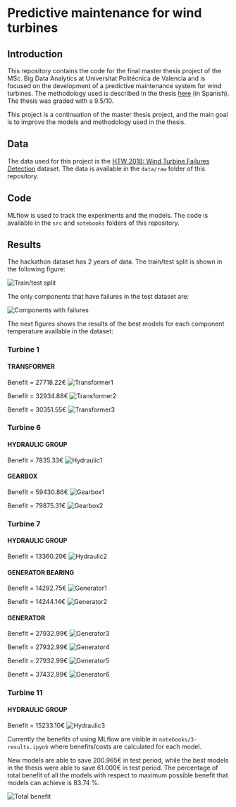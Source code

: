 # Predictive maintenance for wind turbines

## Introduction

This repository contains the code for the final master thesis project of the MSc. Big Data Analytics at Universitat Politécnica de Valencia and is focused on the development of a predictive maintenance system for wind turbines. The methodology used is described in the thesis [here](https://drive.google.com/file/d/1PW2BmiOykbafdPJOVP3f42tXJhEdpf69/view?usp=drive_link) (in Spanish). The thesis was graded with a 9.5/10.

This project is a continuation of the master thesis project, and the main goal is to improve the models and methodology used in the thesis.

## Data

The data used for this project is the [HTW 2018: Wind Turbine Failures Detection](https://opendata.edp.com/open-data/en/hack-the-wind.html) dataset. The data is available in the `data/raw` folder of this repository.

## Code

MLflow is used to track the experiments and the models. The code is available in the `src` and `notebooks` folders of this repository.

## Results

The hackathon dataset has 2 years of data. The train/test split is shown in the following figure:

![Train/test split](reports/dataset_split.png)

The only components that have failures in the test dataset are:

![Components with failures](reports/failures.png)

The next figures shows the results of the best models for each component temperature available in the dataset:

### Turbine 1

#### TRANSFORMER

Benefit = 27718.22€
![Transformer1](reports/winners/hackathon_trb1_HVTrafo_Phase1_Temp_Avg.png)

Benefit = 32934.88€
![Transformer2](reports/winners/hackathon_trb1_HVTrafo_Phase2_Temp_Avg.png)

Benefit = 30351.55€
![Transformer3](reports/winners/hackathon_trb1_HVTrafo_Phase3_Temp_Avg.png)

### Turbine 6

#### HYDRAULIC GROUP

Benefit = 7835.33€
![Hydraulic1](reports/winners/hackathon_trb6_Hyd_Oil_Temp_Avg.png)

#### GEARBOX

Benefit = 59430.86€
![Gearbox1](reports/winners/hackathon_trb6_Gear_Bear_Temp_Avg.png)

Benefit = 79875.31€
![Gearbox2](reports/winners/hackathon_trb6_Gear_Oil_Temp_Avg.png)

### Turbine 7

#### HYDRAULIC GROUP

Benefit = 13360.20€
![Hydraulic2](reports/winners/hackathon_trb7_Hyd_Oil_Temp_Avg.png)

#### GENERATOR BEARING

Benefit = 14292.75€
![Generator1](reports/winners/hackathon_trb7_Gen_Bear_Temp_Avg.png)

Benefit = 14244.14€
![Generator2](reports/winners/hackathon_trb7_Gen_Bear2_Temp_Avg.png)

#### GENERATOR

Benefit = 27932.99€
![Generator3](reports/winners/hackathon_trb7_Gen_Phase1_Temp_Avg.png)

Benefit = 27932.99€
![Generator4](reports/winners/hackathon_trb7_Gen_Phase2_Temp_Avg.png)

Benefit = 27932.99€
![Generator5](reports/winners/hackathon_trb7_Gen_Phase3_Temp_Avg.png)

Benefit = 37432.99€
![Generator6](reports/winners/hackathon_trb7_Gen_SlipRing_Temp_Avg.png)

### Turbine 11

#### HYDRAULIC GROUP

Benefit = 15233.10€
![Hydraulic3](reports/winners/hackathon_trb11_Hyd_Oil_Temp_Avg.png)



Currently the benefits of using MLflow are visible in `notebooks/3-results.ipynb` where benefits/costs are calculated for each model.

New models are able to save 200.965€ in test period, while the best models in the thesis were able to save 61.000€ in test period. The percentage of total benefit of all the models with respect to maximum possible benefit that models can achieve is 83.74 %.

![Total benefit](reports/total_benefit.png)
